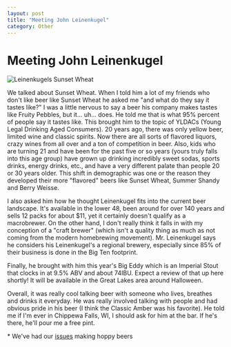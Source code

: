 ```yaml
---
layout: post
title: "Meeting John Leinenkugel"
category: Other
---
```


Meeting John Leinenkugel
========================

![Leinenkugels Sunset Wheat](http://www.yeastboundanddown.com/wp-content/uploads/2010/10/Leinenkugels-Sunset-Wheat-300x207.jpg "Leinenkugels Sunset Wheat")

We talked about Sunset Wheat. When I told him a lot of my friends who don't like beer like Sunset Wheat he asked me "and what do they say it tastes like?" I was a little nervous to say a beer his company makes tastes like Fruity Pebbles, but it... uh... does. He told me that is what 95% percent of people say it tastes like. This brought him to the topic of YLDACs (Young Legal Drinking Aged Consumers). 20 years ago, there was only yellow beer, limited wine and classic spirits. Now there are all sorts of flavored liquors, crazy wines from all over and a ton of competition in beer. Also, kids who are turning 21 and have been for the past five or so years (yours truly falls into this age group) have grown up drinking incredibly sweet sodas, sports drinks, energy drinks, etc., and have a very different palate than people 20 or 30 years older. This shift in demographic was one or the reason they developed their more "flavored" beers like Sunset Wheat, Summer Shandy and Berry Weisse.

I also asked him how he thought Leinenkugel fits into the current beer landscape. It's available in the lower 48, been around for over 140 years and sells 12 packs for about $11, yet it certainly doesn't qualify as a macrobrewer. On the other hand, I don't really think it falls in with my conception of a "craft brewer" (which isn't a quality thing as much as not coming from the modern homebrewing movement). Mr. Leinenkugel says he considers his Leinenkugel's a regional brewery, especially since 85% of their business is done in the Big Ten footprint.

Finally, he brought with him this year's Big Eddy which is an Imperial Stout that clocks in at 9.5% ABV and about 74IBU. Expect a review of that up here shortly! It will be available in the Great Lakes area around Halloween.

Overall, it was really cool talking beer with someone who lives, breathes and drinks it everyday. He was really involved talking with people and had obvious pride in his beer (I think the Classic Amber was his favorite). He told me if I'm ever in Chippewa Falls, WI, I should ask for him at the bar. If he's there, he'll pour me a free pint.

\* We've had our [issues](http://www.yeastboundanddown.com/2010/06/a-tale-of-two-ales/) making hoppy beers
